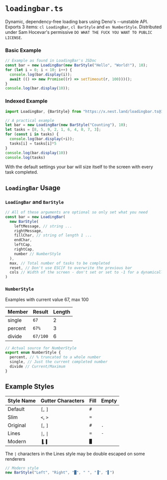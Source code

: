 # `loadingbar.ts`

Dynamic, dependency-free loading bars using Deno's --unstable API. Exports 3 items: `cl LoadingBar`, `cl BarStyle` and `en NumberStyle`. Distributed under Sam Hocevar's permissive `DO WHAT THE FUCK YOU WANT TO PUBLIC LICENSE`.

### Basic Example
```ts
// Example as found in LoadingBar's JSDoc
const bar = new LoadingBar(new BarStyle("Hello", "World!"), 10);
for (let i = 0; i < 10; i++) {
  console.log(bar.display(i));
  await (() => new Promise((r) => setTimeout(r, 100)))();
}
console.log(bar.display(10));
```
### Indexed Example
```ts
import LoadingBar, {BarStyle} from "https://x.nest.land/loadingbar.ts@1.0.0/mod.ts"

// A practical example
let bar = new LoadingBar(new BarStyle("Counting"), 10);
let tasks = [8, 5, 9, 2, 1, 6, 4, 0, 7, 3];
for (const i in tasks) {
  console.log(bar.display(+i));
  tasks[i] = tasks[i]*5
}
console.log(bar.display(10))
console.log(tasks)
```

With the default settings your bar will size itself to the screen with every task completed.

## `LoadingBar` Usage
### `LoadingBar` and `BarStyle`
```ts
// All of these arguments are optional so only set what you need
const bar = new LoadingBar(
  new BarStyle(
    leftMessage, // string ...
    rightMessage,
    fillChar, // string of length 1 ...
    endChar,
    leftCap,
    rightCap,
    number // NumberStyle
  ),
  max, // Total number of tasks to be completed
  reset, // Don't use ESC[F to overwrite the previous bar
  cols // Width of the screen - don't set or set to -1 for a dynamically sized bar
)
```

### `NumberStyle`
Examples with current value 67, max 100

| Member  | Result   | Length |
|---------|----------|--------|
| single  | `67`     | 2      |
| percent | `67%`    | 3      |
| divide  | `67/100` | 6      |

```ts
// Actual source for NumberStyle
export enum NumberStyle {
  percent, // % truncated to a whole number
  single, // Just the current completed number
  divide // Current/Maximum
}
```

## Example Styles
| Style Name | Gutter Characters | Fill | Empty |
|------------|-------------------|------|-------|
| Default    | `[`, `]`          | `#`  | ` `   |
| Slim       | `<`, `>`          | `=`  | ` `   |
| Original   | `[`, `]`          | `#`  | `.`   |
| Lines      | `\|`, `\|`        | `=`  | `-`   |
| Modern     | `▐`, `▌`          | `█`  | ` `   |

The `|` characters in the Lines style may be double escaped on some renderers

```ts
// Modern style
new BarStyle("Left", "Right", "█", " ", "▐", "▌")
```
